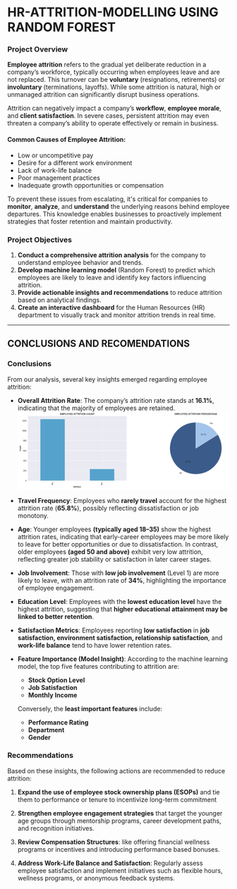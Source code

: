 # **HR-ATTRITION-MODELLING USING RANDOM FOREST**

### **Project Overview**

**Employee attrition** refers to the gradual yet deliberate reduction in a company’s workforce, typically occurring when employees leave and are not replaced. This turnover can be **voluntary** (resignations, retirements) or **involuntary** (terminations, layoffs). While some attrition is natural, high or unmanaged attrition can significantly disrupt business operations.

Attrition can negatively impact a company’s **workflow**, **employee morale**, and **client satisfaction**. In severe cases, persistent attrition may even threaten a company’s ability to operate effectively or remain in business.

#### **Common Causes of Employee Attrition:**

* Low or uncompetitive pay
* Desire for a different work environment
* Lack of work-life balance
* Poor management practices
* Inadequate growth opportunities or compensation

To prevent these issues from escalating, it's critical for companies to **monitor**, **analyze**, and **understand** the underlying reasons behind employee departures. This knowledge enables businesses to proactively implement strategies that foster retention and maintain productivity.


### **Project Objectives**

1. **Conduct a comprehensive attrition analysis** for the company to understand employee behavior and trends.
2. **Develop machine learning model** (Random Forest) to predict which employees are likely to leave and identify key factors influencing attrition.
3. **Provide actionable insights and recommendations** to reduce attrition based on analytical findings.
4. **Create an interactive dashboard** for the Human Resources (HR) department to visually track and monitor attrition trends in real time.

---
## **CONCLUSIONS AND RECOMENDATIONS**

### **Conclusions**

From our analysis, several key insights emerged regarding employee attrition:

* **Overall Attrition Rate**: The company’s attrition rate stands at **16.1%**, indicating that the majority of employees are retained.
![alt text](image.png)

* **Travel Frequency**: Employees who **rarely travel** account for the highest attrition rate (**65.8%**), possibly reflecting dissatisfaction or job monotony.

* **Age**: Younger employees **(typically aged 18–35)** show the highest attrition rates, indicating that early-career employees may be more likely to leave for better opportunities or due to dissatisfaction. In contrast, older employees **(aged 50 and above)** exhibit very low attrition, reflecting greater job stability or satisfaction in later career stages.

* **Job Involvement**: Those with **low job involvement** (Level 1) are more likely to leave, with an attrition rate of **34%**, highlighting the importance of employee engagement.

* **Education Level**: Employees with the **lowest education level** have the highest attrition, suggesting that **higher educational attainment may be linked to better retention**.

* **Satisfaction Metrics**: Employees reporting **low satisfaction** in **job satisfaction, environment satisfaction, relationship satisfaction**, and **work-life balance** tend to have lower retention rates.

* **Feature Importance (Model Insight)**: According to the machine learning model, the top five features contributing to attrition are:

  * **Stock Option Level**
  * **Job Satisfaction**
  * **Monthly Income**

  Conversely, the **least important features** include:

  * **Performance Rating**
  * **Department**
  * **Gender**

### **Recommendations**

Based on these insights, the following actions are recommended to reduce attrition:

1. **Expand the use of employee stock ownership plans (ESOPs)** and tie them to performance or tenure to incentivize long-term commitment

2. **Strengthen employee engagement strategies** that target  the younger age groups  through mentorship programs, career development paths, and recognition initiatives.

3. **Review Compensation Structures**: like offering financial wellness programs or incentives and introducing performance based bonuses.

4. **Address Work-Life Balance and Satisfaction**: Regularly assess employee satisfaction and implement initiatives such as flexible hours, wellness programs, or anonymous feedback systems.

